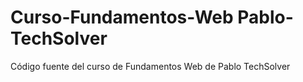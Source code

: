 # Curso-Fundamentos-Web Pablo-TechSolver
Código fuente del curso de Fundamentos Web de Pablo TechSolver
